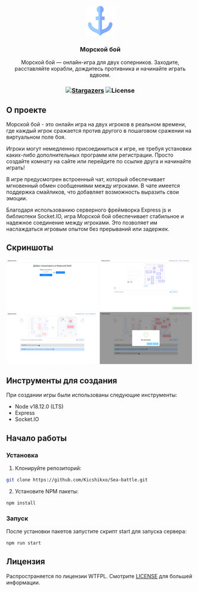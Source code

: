 <p align="center">
  <a href="https://github.com/Kicshikxo/Sea-battle">
    <img src="https://raw.githubusercontent.com/Kicshikxo/Sea-battle/master/static/styles/img/preview.png" alt="Logo" width="80" height="80">
  </a>

  <h3 align="center">Морской бой</h3>

  <p align="center">
    Морской бой — онлайн-игра для двух соперников. Заходите, расставляйте корабли, дождитесь противника и начинайте играть вдвоем.
  </p>
</p>

### <p align="center">[![Stargazers](https://img.shields.io/github/stars/Kicshikxo/Sea-battle?style=social)](https://google.com) ![License](https://img.shields.io/github/license/Kicshikxo/Sea-battle)</p>

## О проекте

<p>Морской бой - это онлайн игра на двух игроков в реальном времени, где каждый игрок сражается против другого в пошаговом сражении на виртуальном поле боя.</p>
<p>Игроки могут немедленно присоединиться к игре, не требуя установки каких-либо дополнительных программ или регистрации. Просто создайте комнату на сайте или перейдите по ссылке друга и начинайте играть! </p>
<p>В игре предусмотрен встроенный чат, который обеспечивает мгновенный обмен сообщениями между игроками. В чате имеется поддержка смайликов, что добавляет возможность выразить свои эмоции.</p>
<p>Благодаря использованию серверного фреймворка Express js и библиотеки Socket.IO, игра Морской бой обеспечивает стабильное и надежное соединение между игроками. Это позволяет им наслаждаться игровым опытом без прерываний или задержек.</p>

## Скриншоты

<div>
  <img width="49%" src="https://raw.githubusercontent.com/Kicshikxo/Sea-battle/master/static/styles/img/screenshots/menu.png" alt="menu-screenshot"/>
  <img width="49%" src="https://raw.githubusercontent.com/Kicshikxo/Sea-battle/master/static/styles/img/screenshots/preparation.png" alt="preparation-screenshot"/>
  <img width="49%" src="https://raw.githubusercontent.com/Kicshikxo/Sea-battle/master/static/styles/img/screenshots/gameplay.png" alt="gameplay-screenshot"/>
  <img width="49%" src="https://raw.githubusercontent.com/Kicshikxo/Sea-battle/master/static/styles/img/screenshots/gameover.png" alt="gameover-screenshot"/>
</div>

## Инструменты для создания

<p>При создании игры были использованы следующие инструменты:</p>

* Node v18.12.0 (LTS)
* Express
* Socket.IO

## Начало работы

### Установка

1. Клонируйте репозиторий:

```sh
git clone https://github.com/Kicshikxo/Sea-battle.git
```

2. Установите NPM пакеты:

```sh
npm install
```

### Запуск

После установки пакетов запустите скрипт start для запуска сервера:

```sh
npm run start
```

## Лицензия

Распространяется по лицензии WTFPL. Смотрите [LICENSE](https://github.com/Kicshikxo/Sea-battle/blob/main/LICENSE.md) для большей информации.

